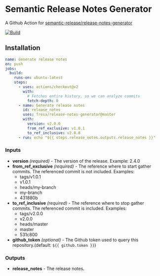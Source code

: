 # Semantic Release Notes Generator

A Github Action for [semantic-release/release-notes-generator](https://github.com/semantic-release/release-notes-generator)

[![Build](https://github.com/Fresa/release-notes-generator/actions/workflows/ci.yml/badge.svg)](https://github.com/Fresa/release-notes-generator/actions/workflows/ci.yml)

## Installation

```yaml
name: Generate release notes
on: push
jobs:
  build:
    runs-on: ubuntu-latest
    steps:
      - uses: actions/checkout@v2
        with:
          # Fetches entire history, so we can analyze commits
          fetch-depth: 0
      - name: Generate release notes
        id: release_notes
        uses: fresa/release-notes-generator@master
        with:
          version: v2.0.0
          from_ref_exclusive: v1.0.1
          to_ref_inclusive: v2.0.0
      - run: echo "${{ steps.release_notes.outputs.release_notes }}"
```

### Inputs

- **version** _(required)_ - The version of the release.
  Example: 2.4.0
- **from_ref_exclusive** _(required)_ - The reference where to start gather commits. The referenced commit is not included.
  Examples:
  - tags/v1.0.1
  - v1.0.1
  - heads/my-branch
  - my-branch
  - 431880b
- **to_ref_inclusive** _(required)_ - The reference where to stop gather commits. The referenced commit is included.
  Examples:
  - tags/v2.0.0
  - v2.0.0
  - heads/master
  - master
  - 531c800
- **github_token** _(optional)_ - The Github token used to query this repository.(default: `${{ github.token }}`)

### Outputs

- **release_notes** - The release notes.
